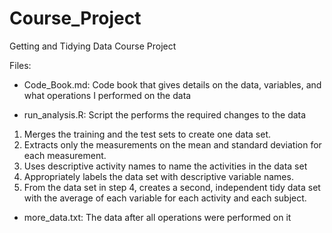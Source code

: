 # Course_Project
Getting and Tidying Data Course Project

Files:
- Code_Book.md: Code book that gives details on the data, variables, and what operations I performed on the data

- run_analysis.R: Script the performs the required changes to the data
1. Merges the training and the test sets to create one data set.
2. Extracts only the measurements on the mean and standard deviation for each measurement.
3. Uses descriptive activity names to name the activities in the data set
4. Appropriately labels the data set with descriptive variable names.
5. From the data set in step 4, creates a second, independent tidy data set with the average of each
   variable for each activity and each subject.

- more_data.txt: The data after all operations were performed on it